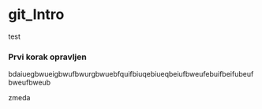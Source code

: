 # git_Intro

test 
### Prvi korak opravljen
bdaiuegbwueigbwufbwurgbwuebfquifbiuqebiueqbeiufbweufebuifbeifubeufbweufbweub

zmeda
